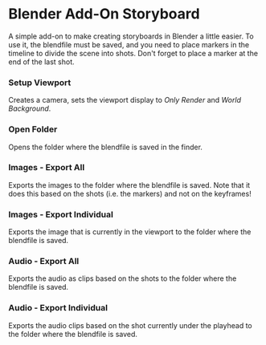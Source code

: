 # Blender Add-On Storyboard

A simple add-on to make creating storyboards in Blender a little easier. 
To use it, the blendfile must be saved, and you need to place markers in the timeline to divide the scene into shots. Don't forget to place a marker at the end of the last shot.

### Setup Viewport
Creates a camera, sets the viewport display to *Only Render* and *World Background*.

### Open Folder
Opens the folder where the blendfile is saved in the finder.

### Images - Export All
Exports the images to the folder where the blendfile is saved.
Note that it does this based on the shots (i.e. the markers) and not on the keyframes!

### Images - Export Individual
Exports the image that is currently in the viewport to the folder where the blendfile is saved.

### Audio - Export All
Exports the audio as clips based on the shots to the folder where the blendfile is saved.

### Audio - Export Individual
Exports the audio clips based on the shot currently under the playhead to the folder where the blendfile is saved.
